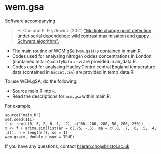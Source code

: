 # wem.gsa
Software accompanying 
> H. Cho and P. Fryzlewicz (2021) ["Multiple change point detection under serial dependence: wild contrast maximisation and gappy Schwarz algorithm".](https://arxiv.org/abs/2011.13884)

- The main routine of WCM.gSa (`wcm.gsa`) is contained in main.R. 
- Codes used for analysing nitrogen oxides concentrations in London (contained in `AirQualityData.csv`) are provided in air_data.R.
- Codes used for analysing Hadley Centre central England temperature data (contained in `hadcet.csv`) are provided in temp_data.R.

To use WEM.gSA, do the following:

- Source main.R into `R`.
- Read the descriptions for `wcm.gsa` within main.R.

For example,

```{r}
source("main.R")
set.seed(111)
f <- rep(c(0, 5, 2, 8, 1, -2), c(100, 200, 200, 50, 200, 250))
x <- f + arima.sim(list(ar = c(.75, -.5), ma = c(.8, .7, .6, .5, .4, .3)), n = length(f), sd = 1)
wcm.gsa(x, double.cusum = TRUE)
```

If you have any questions, contact haeran.cho@bristol.ac.uk

